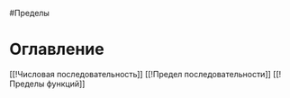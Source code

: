 #Пределы
# Оглавление
[[!Числовая последовательность]]
[[!Предел последовательности]]
[[!Пределы функций]]


